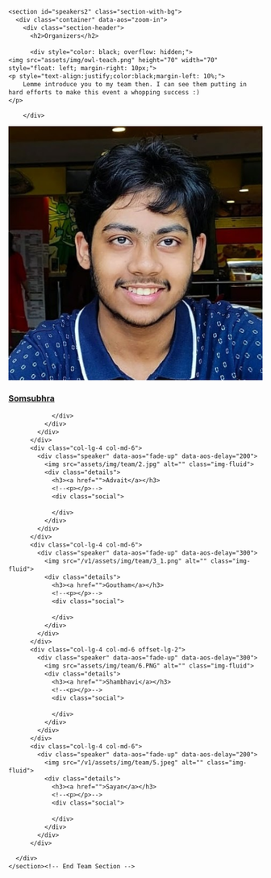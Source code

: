 <!-- ======= Team Section ======= -->
    <section id="speakers2" class="section-with-bg">
      <div class="container" data-aos="zoom-in">
        <div class="section-header">
          <h2>Organizers</h2>

          <div style="color: black; overflow: hidden;">
    <img src="assets/img/owl-teach.png" height="70" width="70" style="float: left; margin-right: 10px;">
    <p style="text-align:justify;color:black;margin-left: 10%;">
        Lemme introduce you to my team then. I can see them putting in hard efforts to make this event a whopping success :)
    </p>
</div>

        </div>


<div class="row">
          <div class="col-lg-4 col-md-6">
            <div class="speaker" data-aos="fade-up" data-aos-delay="100">
              <img src="assets/img/team/1.png" alt="" class="img-fluid">
              <div class="details">
                <h3><a href="">Somsubhra</a></h3>
                <!--<p>Head & Coordinator</p>-->
                <div class="social">
                 
                </div>
              </div>
            </div>
          </div>
          <div class="col-lg-4 col-md-6">
            <div class="speaker" data-aos="fade-up" data-aos-delay="200">
              <img src="assets/img/team/2.jpg" alt="" class="img-fluid">
              <div class="details">
                <h3><a href="">Advait</a></h3>
                <!--<p></p>-->
                <div class="social">
                  
                </div>
              </div>
            </div>
          </div>
          <div class="col-lg-4 col-md-6">
            <div class="speaker" data-aos="fade-up" data-aos-delay="300">
              <img src="/v1/assets/img/team/3_1.png" alt="" class="img-fluid">
              <div class="details">
                <h3><a href="">Goutham</a></h3>
                <!--<p></p>-->
                <div class="social">

                </div>
              </div>
            </div>
          </div>
          <div class="col-lg-4 col-md-6 offset-lg-2">
            <div class="speaker" data-aos="fade-up" data-aos-delay="300">
              <img src="assets/img/team/6.PNG" alt="" class="img-fluid">
              <div class="details">
                <h3><a href="">Shambhavi</a></h3>
                <!--<p></p>-->
                <div class="social">
                  
                </div>
              </div>
            </div>
          </div>
          <div class="col-lg-4 col-md-6">
            <div class="speaker" data-aos="fade-up" data-aos-delay="200">
              <img src="/v1/assets/img/team/5.jpeg" alt="" class="img-fluid">
              <div class="details">
                <h3><a href="">Sayan</a></h3>
                <!--<p></p>-->
                <div class="social">
                 
                </div>
              </div>
            </div>
          </div>


</div>





        
      </div>
    </section><!-- End Team Section -->
